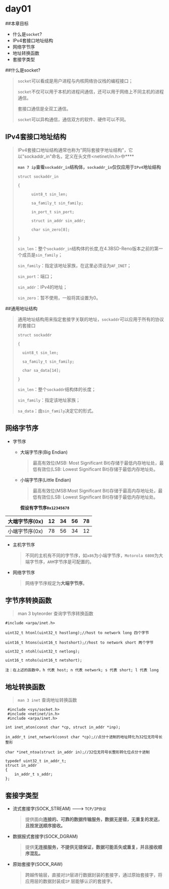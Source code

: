 # day01

##本章目标

* 什么是`socket`?
* IPv4套接口地址结构
* 网络字节序
* 地址转换函数
* 套接字类型

##什么是socket?

> `socket`可以看成是用户进程与内核网络协议栈的编程接口；
>
> `socket`不仅可以用于本机的进程间通信，还可以用于网络上不同主机的进程通信。
>
> 套接口通信是全双工通信。
>
> `socket`可以异构通信，通信双方的软件、硬件可以不同。

## IPv4套接口地址结构

>IPv4套接口地址结构通常也称为"网际套接字地址结构"，它以"sockaddr_in"命名，定义在头文件<netinet/in.h>中****
>
>**`man 7 ip`查看`sockaddr_in`结构体，`sockaddr_in`仅仅应用于`IPv4`地址结构**
>
> ```
> struct sockaddr_in
>
> {
>
>​		uint8_t sin_len;
>
>​		sa_family_t sin_family;
>
>​		in_port_t sin_port;
>
>​		struct in_addr sin_addr;
>
>​		char sin_zero[8];
>
>}
>```
>
>`sin_len`：整个`sockaddr_in`结构体的长度,在4.3BSD-Reno版本之前的第一个成员是`sin_family`；
>
>`sin_family`：指定该地址家族，在这里必须设为`AF_INET`；
>
>`sin_port`：端口；
>
>`sin_addr`：IPv4的地址；
>
>`sin_zero`：暂不使用，一般将其设置为0。

##通用地址结构

>通用地址结构用来指定套接字关联的地址，`sockaddr`可以应用于所有的协议的套接口
>
>```
>struct sockaddr
>
>{
>
>​	uint8_t sin_len;
>
>​	sa_family_t sin_family;
>
>​	char sa_data[14];
>
>}
>```
>
>`sin_len`：整个`sockaddr`结构体的长度；
>
>`sin_family`：指定该地址家族；
>
>`sa_data`：由`sin_family`决定它的形式。

## 网络字节序

* 字节序

  * 大端字节序(Big Endian)

    >最高有效位(MSB: Most Significant Bit)存储于最低内存地址处，最低有效位(LSB: Lowest Significant Bit)存储于最低内存地址处。

  * 小端字节序(Little Endian)

    >最高有效位(MSB:Most Significant Bit)存储于最高内存地址处，最低有效位(LSB: Lowest Significant Bit)存储于最低内存地址处。

    **假设有字节序`0x12345678`**

| 大端字节序(0x) | 12   | 34   | 56   | 78   |
| --------- | ---- | ---- | ---- | ---- |
| 小端字节序(0x) | 78   | 56   | 34   | 12   |

* 主机字节序

  >不同的主机有不同的字节序，如`x86`为小端字节序，`Motorola 6800`为大端字节序，`ARM`字节序是可配置的。

* 网络字节序

  >网络字节序规定为**大端字节序**。

##  字节序转换函数

> man 3 byteorder   查询字节序转换函数

```
#include <arpa/inet.h>

uint32_t htonl(uint32_t hostlong);//host to network long 四个字节

uint16_t htons(uint16_t hostshort);//host to network short 两个字节

uint32_t ntohl(uint32_t netlong);

uint16_t ntohs(uint16_t netshort);

注：在上述的函数中，h 代表 host; n 代表 network; s 代表 short; l 代表 long
```

## 地址转换函数

>`man 3 inet` 查询地址转换函数

```
 #include <sys/socket.h>
 #include <netinet/in.h>
 #include <arpa/inet.h>

int inet_aton(const char *cp, struct in_addr *inp);

in_addr_t inet_network(const char *cp);//点分十进制的地址转化为32位无符号长整形

char *inet_ntoa(struct in_addr in);//32位无符号长整形转化位点分十进制

typedef uint32_t in_addr_t;
struct in_addr
{
	in_addr_t s_addr;
};
```

## 套接字类型

* 流式套接字(SOCK_STREAM) ---> `TCP/IP协议`	

  >提供面向**连接的、可靠的数据传输服务，数据无差错，无重复的发送，且按发送顺序接收。**

* 数据报式套接字(SOCK_DGRAM)

  >提供**无连接服务，不提供无错保证，数据可能丢失或重复，并且接收顺序混乱。**

* 原始套接字(SOCK_RAW)

  >跨越传输层，直接对`IP`层进行数据封装的套接字，通过原始套接字，将应用层的数据封装成`IP`	层能够认识的套接字。

  ​
